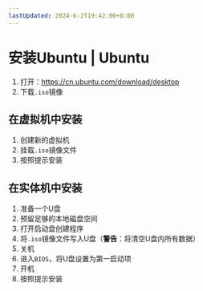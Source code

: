 ```yaml
---
lastUpdated: 2024-6-2T19:42:00+8:00
---
```


# 安装Ubuntu | Ubuntu

1. 打开：<https://cn.ubuntu.com/download/desktop>
2. 下载```.iso```镜像

## 在虚拟机中安装

1. 创建新的虚拟机
2. 挂载```.iso```镜像文件
3. 按照提示安装

## 在实体机中安装

1. 准备一个U盘
2. 预留足够的本地磁盘空间
3. 打开启动盘创建程序
4. 将```.iso```镜像文件写入U盘（**警告**：将清空U盘内所有数据）
5. 关机
6. 进入```BIOS```，将U盘设置为第一启动项
7. 开机
8. 按照提示安装
